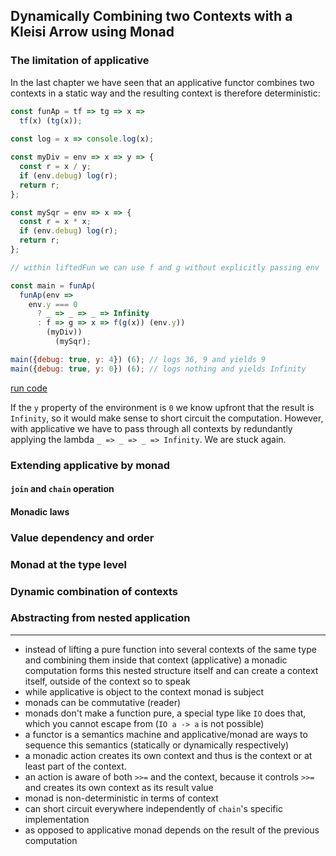 ## Dynamically Combining two Contexts with a Kleisi Arrow using Monad

### The limitation of applicative

In the last chapter we have seen that an applicative functor combines two contexts in a static way and the resulting context is therefore deterministic:

```javascript
const funAp = tf => tg => x =>
  tf(x) (tg(x));
  
const log = x => console.log(x);

const myDiv = env => x => y => {
  const r = x / y;
  if (env.debug) log(r);
  return r;
};

const mySqr = env => x => {
  const r = x * x;
  if (env.debug) log(r);
  return r;
};

// within liftedFun we can use f and g without explicitly passing env

const main = funAp(
  funAp(env =>
    env.y === 0
      ? _ => _ => _ => Infinity
      : f => g => x => f(g(x)) (env.y))
        (myDiv))
          (mySqr);

main({debug: true, y: 4}) (6); // logs 36, 9 and yields 9
main({debug: true, y: 0}) (6); // logs nothing and yields Infinity
```
[run code](https://repl.it/@scriptum/EcstaticPuzzlingDemoware#index.js)

If the `y` property of the environment is `0` we know upfront that the result is `Infinity`, so it would make sense to short circuit the computation. However, with applicative we have to pass through all contexts by redundantly applying the lambda `_ => _ => _ => Infinity`. We are stuck again.

### Extending applicative by monad

#### `join` and `chain` operation

#### Monadic laws

### Value dependency and order

### Monad at the type level

### Dynamic combination of contexts

### Abstracting from nested application

***

* instead of lifting a pure function into several contexts of the same type and combining them inside that context (applicative) a monadic computation forms this nested structure itself and can create a context itself, outside of the context so to speak
* while applicative is object to the context monad is  subject
* monads can be commutative (reader)
* monads don't make a function pure, a special type like `IO` does that, which you cannot escape from (`IO a -> a` is not possible)
* a functor is a semantics machine and applicative/monad are ways to sequence this semantics (statically or dynamically respectively)
* a monadic action creates its own context and thus is the context or at least part of the context.
* an action is aware of both `>>=` and the context, because it controls `>>=` and creates its own context as its result value
* monad is non-deterministic in terms of context
* can short circuit everywhere independently of `chain`'s specific implementation
* as opposed to applicative monad depends on the result of the previous computation
